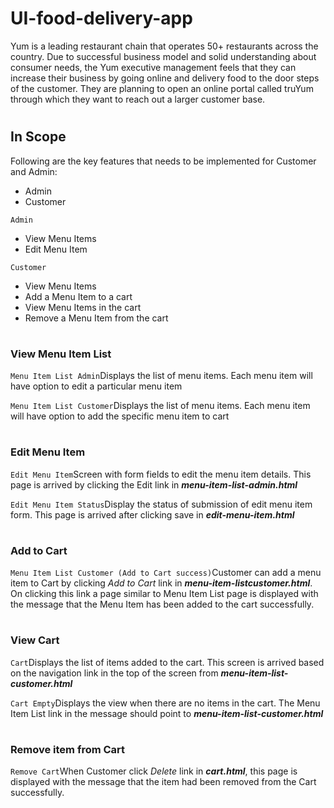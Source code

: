 # UI-food-delivery-app
Yum is a leading restaurant chain that operates 50+ restaurants across the country. Due to successful business model and solid understanding about consumer needs, the Yum executive management feels that they can increase their business by going online and delivery food to the door steps of the customer. They are planning to open an online portal called truYum through which they want to reach out a larger customer base.
# <h2>In Scope</h2>
Following are the key features that needs to be implemented for Customer and Admin:
- Admin
- Customer

`Admin`
- View Menu Items
- Edit Menu Item

`Customer`
- View Menu Items
- Add a Menu Item to a cart
- View Menu Items in the cart
- Remove a Menu Item from the cart
# <h3>View Menu Item List </h3>
`Menu Item List Admin`Displays the list of menu items. Each menu item will have option to edit a particular menu item

`Menu Item List Customer`Displays the list of menu items. Each menu item will have option to add the specific menu item to cart
# <h3>Edit Menu Item</h3>
`Edit Menu Item`Screen with form fields to edit the menu item details. This page is arrived by clicking the Edit link in ***menu-item-list-admin.html***

`Edit Menu Item Status`Display the status of submission of edit menu item form. This page is arrived after clicking save in ***edit-menu-item.html***
# <h3>Add to Cart</h3>
`Menu Item List Customer (Add to Cart success)`Customer can add a menu item to Cart by clicking *Add to Cart* link in ***menu-item-listcustomer.html***. On clicking this link a page similar to Menu Item List page is displayed with the message that the Menu Item has been added to the cart successfully.
# <h3>View Cart</h3>
`Cart`Displays the list of items added to the cart. This screen is arrived based on the navigation link in the top of the screen from ***menu-item-list-customer.html***

`Cart Empty`Displays the view when there are no items in the cart. The Menu Item List link in the message should point to ***menu-item-list-customer.html***
# <h3>Remove item from Cart</h3>
`Remove Cart`When Customer click *Delete* link in ***cart.html***, this page is displayed with the message that the item had been removed from the Cart successfully.





